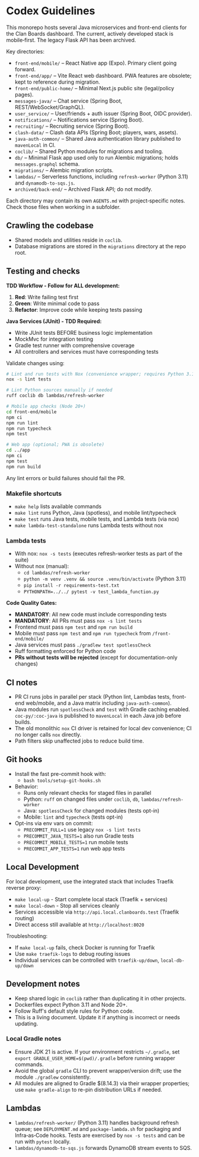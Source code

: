 # Codex Guidelines

This monorepo hosts several Java microservices and front-end clients for the Clan Boards dashboard. The current, actively developed stack is mobile‑first. The legacy Flask API has been archived.

Key directories:

- `front-end/mobile/` – React Native app (Expo). Primary client going forward.
- `front-end/app/` – Vite React web dashboard. PWA features are obsolete; kept to reference during migration.
- `front-end/public-home/` – Minimal Next.js public site (legal/policy pages).
- `messages-java/` – Chat service (Spring Boot, REST/WebSocket/GraphQL).
- `user_service/` – User/friends + auth issuer (Spring Boot, OIDC provider).
- `notifications/` – Notifications service (Spring Boot).
- `recruiting/` – Recruiting service (Spring Boot).
- `clash-data/` – Clash data APIs (Spring Boot; players, wars, assets).
- `java-auth-common/` – Shared Java authentication library published to `mavenLocal` in CI.
- `coclib/` – Shared Python modules for migrations and tooling.
- `db/` – Minimal Flask app used only to run Alembic migrations; holds `messages.graphql` schema.
- `migrations/` – Alembic migration scripts.
- `lambdas/` – Serverless functions, including `refresh-worker` (Python 3.11) and `dynamodb-to-sqs.js`.
- `archived/back-end/` – Archived Flask API; do not modify.

Each directory may contain its own `AGENTS.md` with project‑specific notes. Check those files when working in a subfolder.

## Crawling the codebase
- Shared models and utilities reside in `coclib`.
- Database migrations are stored in the `migrations` directory at the repo root.

## Testing and checks

**TDD Workflow - Follow for ALL development:**
1. **Red**: Write failing test first
2. **Green**: Write minimal code to pass
3. **Refactor**: Improve code while keeping tests passing

**Java Services (JUnit) - TDD Required:**
- Write JUnit tests BEFORE business logic implementation
- MockMvc for integration testing
- Gradle test runner with comprehensive coverage
- All controllers and services must have corresponding tests

Validate changes using:

```bash
# Lint and run tests with Nox (convenience wrapper; requires Python 3.11 and nox installed)
nox -s lint tests

# Lint Python sources manually if needed
ruff coclib db lambdas/refresh-worker

# Mobile app checks (Node 20+)
cd front-end/mobile
npm ci
npm run lint
npm run typecheck
npm test

# Web app (optional; PWA is obsolete)
cd ../app
npm ci
npm test
npm run build
```

Any lint errors or build failures should fail the PR.

### Makefile shortcuts
- `make help` lists available commands
- `make lint` runs Python, Java (spotless), and mobile lint/typecheck
- `make test` runs Java tests, mobile tests, and Lambda tests (via nox)
- `make lambda-test-standalone` runs Lambda tests without nox

### Lambda tests
- With nox: `nox -s tests` (executes refresh-worker tests as part of the suite)
- Without nox (manual):
  - `cd lambdas/refresh-worker`
  - `python -m venv .venv && source .venv/bin/activate` (Python 3.11)
  - `pip install -r requirements-test.txt`
  - `PYTHONPATH=../../ pytest -v test_lambda_function.py`

**Code Quality Gates:**
- **MANDATORY**: All new code must include corresponding tests
- **MANDATORY**: All PRs must pass `nox -s lint tests`
- Frontend must pass `npm test` and `npm run build`
- Mobile must pass `npm test` and `npm run typecheck` from `/front-end/mobile/`
- Java services must pass `./gradlew test spotlessCheck`
- Ruff formatting enforced for Python code
- **PRs without tests will be rejected** (except for documentation-only changes)

## CI notes

- PR CI runs jobs in parallel per stack (Python lint, Lambdas tests, front-end web/mobile, and a Java matrix including `java-auth-common`).
- Java modules run `spotlessCheck` and `test` with Gradle caching enabled. `coc-py/:coc-java` is published to `mavenLocal` in each Java job before builds.
- The old monolithic `nox` CI driver is retained for local dev convenience; CI no longer calls `nox` directly.
- Path filters skip unaffected jobs to reduce build time.

## Git hooks

- Install the fast pre-commit hook with:
  - `bash tools/setup-git-hooks.sh`
- Behavior:
  - Runs only relevant checks for staged files in parallel
  - Python: `ruff` on changed files under `coclib`, `db`, `lambdas/refresh-worker`
  - Java: `spotlessCheck` for changed modules (tests opt-in)
  - Mobile: `lint` and `typecheck` (tests opt-in)
- Opt-ins via env vars on commit:
  - `PRECOMMIT_FULL=1` use legacy `nox -s lint tests`
  - `PRECOMMIT_JAVA_TESTS=1` also run Gradle tests
  - `PRECOMMIT_MOBILE_TESTS=1` run mobile tests
  - `PRECOMMIT_APP_TESTS=1` run web app tests

## Local Development

For local development, use the integrated stack that includes Traefik reverse proxy:
- `make local-up` - Start complete local stack (Traefik + services)
- `make local-down` - Stop all services cleanly
- Services accessible via `http://api.local.clanboards.test` (Traefik routing)
- Direct access still available at `http://localhost:8020`

Troubleshooting:
- If `make local-up` fails, check Docker is running for Traefik
- Use `make traefik-logs` to debug routing issues
- Individual services can be controlled with `traefik-up/down`, `local-db-up/down`

## Development notes

- Keep shared logic in `coclib` rather than duplicating it in other projects.
- Dockerfiles expect Python 3.11 and Node 20+.
- Follow Ruff's default style rules for Python code.
- This is a living document. Update it if anything is incorrect or needs updating.

### Local Gradle notes
- Ensure JDK 21 is active. If your environment restricts `~/.gradle`, set `export GRADLE_USER_HOME=$(pwd)/.gradle` before running wrapper commands.
- Avoid the global `gradle` CLI to prevent wrapper/version drift; use the module `./gradlew` consistently.
- All modules are aligned to Gradle $(8.14.3) via their wrapper properties; use `make gradle-align` to re-pin distribution URLs if needed.

## Lambdas
- `lambdas/refresh-worker/` (Python 3.11) handles background refresh queue; see `DEPLOYMENT.md` and `package-lambda.sh` for packaging and Infra‑as‑Code hooks. Tests are exercised by `nox -s tests` and can be run with `pytest` locally.
- `lambdas/dynamodb-to-sqs.js` forwards DynamoDB stream events to SQS.
